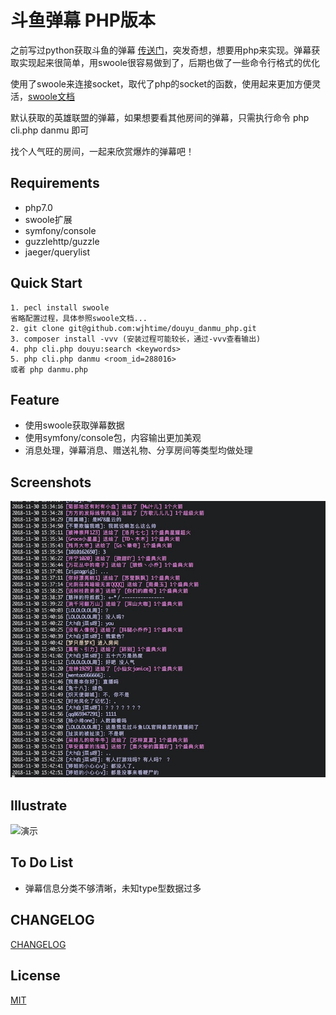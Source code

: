# 斗鱼弹幕 PHP版本

之前写过python获取斗鱼的弹幕 [传送门](https://github.com/wjhtime/douyu_danmu_python)，突发奇想，想要用php来实现。弹幕获取实现起来很简单，用swoole很容易做到了，后期也做了一些命令行格式的优化

使用了swoole来连接socket，取代了php的socket的函数，使用起来更加方便灵活，[swoole文档](https://wiki.swoole.com/wiki/page/1.html)

默认获取的英雄联盟的弹幕，如果想要看其他房间的弹幕，只需执行命令 php cli.php danmu <room id>即可

找个人气旺的房间，一起来欣赏爆炸的弹幕吧！

## Requirements
- php7.0
- swoole扩展
- symfony/console
- guzzlehttp/guzzle
- jaeger/querylist

## Quick Start
```
1. pecl install swoole 
省略配置过程，具体参照swoole文档...
2. git clone git@github.com:wjhtime/douyu_danmu_php.git
3. composer install -vvv (安装过程可能较长，通过-vvv查看输出)
4. php cli.php douyu:search <keywords>
5. php cli.php danmu <room_id=288016>
或者 php danmu.php
```

## Feature
- 使用swoole获取弹幕数据
- 使用symfony/console包，内容输出更加美观
- 消息处理，弹幕消息、赠送礼物、分享房间等类型均做处理


## Screenshots
![截图](./images/screen_shot.jpeg)

## Illustrate
![演示](./images/show.gif)

## To Do List
- 弹幕信息分类不够清晰，未知type型数据过多


## CHANGELOG

[CHANGELOG](https://github.com/wjhtime/douyu_danmu_php/releases)


## License

[MIT](https://github.com/wjhtime/douyu_danmu_php/blob/master/LICENSE)